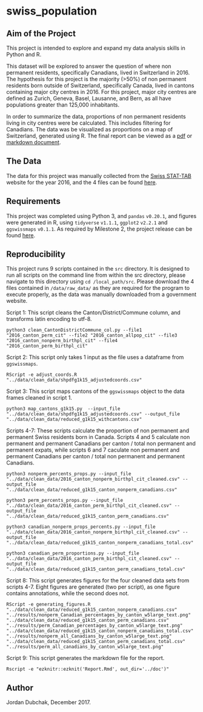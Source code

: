 # swiss_population

## Aim of the Project

This project is intended to explore and expand my data analysis skills in Python and R.  

This dataset will be explored to answer the question of where non permanent residents, specifically Canadians, lived in Switzerland in 2016. The hypothesis for this project is the majority (>50%) of non permanent residents born outside of Switzerland, specifically Canada, lived in cantons containing major city centres in 2016. For this project, major city centres are defined as Zurich, Geneva, Basel, Lausanne, and Bern, as all have populations greater than 125,000 inhabitants. 

In order to summarize the data, proportions of non permanent residents living in city centres were be calculated. This includes filtering for Canadians. The data was be visualized as proportions on a map of Switzerland, generated using R. The final report can be viewed as a [pdf](https://github.com/jdubchak/swiss_population/blob/master/swiss_population/doc/report.pdf) or [markdown document](https://github.com/jdubchak/swiss_population/blob/master/swiss_population/doc/report.md). 

## The Data

The data for this project was manually collected from the [Swiss STAT-TAB](https://www.pxweb.bfs.admin.ch/pxweb/en/px-x-0102010000_104/-/px-x-0102010000_104.px) website for the year 2016, and the 4 files can be found [here](https://github.com/jdubchak/swiss_population/tree/master/swiss_population/data/raw_data). 

## Requirements

This project was completed using Python 3, and `pandas` `v0.20.1`, and figures were generated in R, using `tidyverse` `v1.1.1`, `ggplot2` `v2.2.1` and `ggswissmaps` `v0.1.1`. As required by Milestone 2, the project release can be found [here](https://github.com/jdubchak/swiss_population/releases/tag/2.0). 

## Reproducibility

This project runs 9 scripts contained in the `src` directory. It is designed to run all scripts on the command line from within the src directory, please navigate to this directory using `cd /local_path/src`. Please download the 4 files contained in `/data/raw_data/` as they are required for the program to execute properly, as the data was manually downloaded from a government website. 

Script 1: This script cleans the Canton/District/Commune column, and transforms latin encoding to utf-8. 

`python3 clean_CantonDistrictCommune_col.py --file1 "2016_canton_perm_cit" --file2 "2016_canton_allpop_cit" --file3 "2016_canton_nonperm_birthpl_cit" --file4 "2016_canton_perm_birthpl_cit"`

Script 2: This script only takes 1 input as the file uses a dataframe from `ggswissmaps`. 

`RScript -e adjust_coords.R "../data/clean_data/shpdfg1k15_adjustedcoords.csv"`  

Script 3: This script maps cantons of the `ggswissmaps` object to the data frames cleaned in script 1.

`python3 map_cantons_g1k15.py  --input_file "../data/clean_data/shpdfg1k15_adjustedcoords.csv" --output_file "../data/clean_data/reduced_g1k15_withcantons.csv"`

Scripts 4-7: These scripts calculate the proportion of non permanent and permanent Swiss residents born in Canada. Scripts 4 and 5 calculate non permanent and permanent Canadians per canton / total non permanent and permanent expats, while scripts 6 and 7 caculate non permanent and permanent Canadians per canton / total non permanent and permanent Canadians. 

`python3 nonperm_percents_props.py --input_file "../data/clean_data/2016_canton_nonperm_birthpl_cit_cleaned.csv" --output_file "../data/clean_data/reduced_g1k15_canton_nonperm_canadians.csv"`

`python3 perm_percents_props.py --input_file "../data/clean_data/2016_canton_perm_birthpl_cit_cleaned.csv" --output_file "../data/clean_data/reduced_g1k15_canton_perm_canadians.csv"`

`python3 canadian_nonperm_props_percents.py --input_file "../data/clean_data/2016_canton_nonperm_birthpl_cit_cleaned.csv" --output_file "../data/clean_data/reduced_g1k15_canton_nonperm_canadians_total.csv"`

`python3 canadian_perm_proportions.py --input_file "../data/clean_data/2016_canton_perm_birthpl_cit_cleaned.csv" --output_file "../data/clean_data/reduced_g1k15_canton_perm_canadians_total.csv"`

Script 8: This script generates figures for the four cleaned data sets from scripts 4-7. Eight figures are generated (two per script), as one figure contains annotations, while the second does not. 

`RScript -e generating_figures.R "../data/clean_data/reduced_g1k15_canton_nonperm_canadians.csv" "../results/nonperm_Canadian_percentages_by_canton_w5large_text.png" "../data/clean_data/reduced_g1k15_canton_perm_canadians.csv" "../results/perm_Canadian_percentages_by_canton_w5large_text.png" "../data/clean_data/reduced_g1k15_canton_nonperm_canadians_total.csv" "../results/nonperm_all_Canadians_by_canton_w5large_text.png" "../data/clean_data/reduced_g1k15_canton_perm_canadians_total.csv" "../results/perm_all_canadians_by_canton_w5large_text.png"`

Script 9: This script generates the markdown file for the report. 

`Rscript -e "ezknitr::ezknit('Report.Rmd', out_dir='../doc')"`


## Author
Jordan Dubchak, December 2017. 

